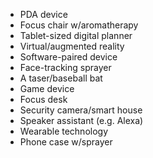 - PDA device
- Focus chair w/aromatherapy
- Tablet-sized digital planner
- Virtual/augmented reality
- Software-paired device
- Face-tracking sprayer
- A taser/baseball bat
- Game device
- Focus desk
- Security camera/smart house
- Speaker assistant (e.g. Alexa)
- Wearable technology
- Phone case w/sprayer
